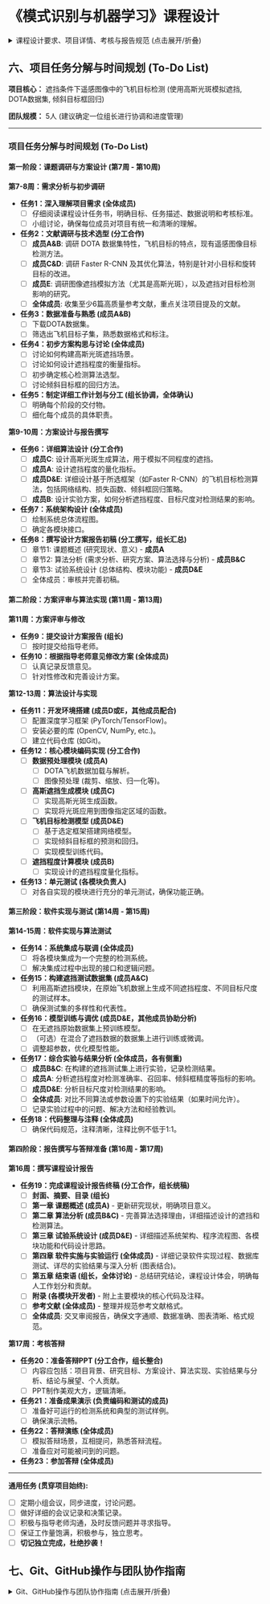 # 《模式识别与机器学习》课程设计

<details><summary>课程设计要求、项目详情、考核与报告规范 (点击展开/折叠)</summary>

## 一、课程设计概述

### 1.1 课程目的

《模式识别与机器学习》课程设计作为独立的教学环节，是模式识别与智能系统专业集中实践性环节系列之一，是学习完《模式识别》、《模式识别与机器学习》课程后进行的一次全面的综合练习。其目的在于加深对模式识别与机器学习基础理论和基本知识的理解，掌握使用特征分析、特征提取及模式辨识的基本方法，提高解决实际问题、开发图像自动识别系统的实践能力。同时课程设计应充分体现"教师指导下的以学生为中心"的教学模式，以学生为认知主体，充分调动学生的积极性和能动性，重视学生自学能力的培养。

### 1.2 总体设计要求

模式识别课程设计由于涉及到的内容较多，工作量大，根据课程本身的特点，特提出如下要求：

1.  课程设计需要在课程内容讲完后给学生布置，让学生结合课堂讲授内容，并在教师的具体指导下，逐步开始分析工作。
2.  学生开展课程设计按 5 人一组进行分组，并确定一个组长，明确组员分工与协调。
3.  各组在分工的前提下制定相应的任务完成计划，并按计划开展课程设计，接受教师检查。
4.  课程设计的题目的选择可根据学生的自身理论学习体会和研究兴趣，结合实际或熟悉的课题，体现"麻雀虽小、五脏俱全"，充分练习模式识别的各个方面的内容。
5.  课程设计必须完成对模式识别与机器学习处理系统的分析与设计任务，编写相应的分析与设计报告。实施部分的内容可根据小组的实际能力决定取舍。

### 1.3 课程具体步骤与时间安排

本课程设计历时 10 周，学分 2 分。

具体步骤安排如下：

1.  课题选取，选取 1 个题目，并进行系统调研、资料整理。
2.  收集、整理、学习与设计相关的技术资料。
3.  进行相关选题的特征分析/模式分析，研究并设计实现任务的算法。可以参考复现文献中别人的研究成果，如能提出自己的见解和改进则更好。
4.  算法程序的设计和调试。
5.  按照进度对数据库数据进行实验，认真进行设计相关内容的记录,试验结果分析。试验结果如不能满足课题要求,需进行试验设计调整或算法调整,再次试验,直至试验结果满足课题要求,或进行不同算法试验结果比对与分析。
6.  完成课程设计报告。这是出成果的阶段，要认真整理前面各阶段的成果，包括完整的研究过程，实验中的失败与经验教训等，可以一一誊写在设计报告中。报告要求文字通顺、计算准确、画图清晰整洁。注意按统一规定格式和封面，打印、装订成册。工作量大、时间紧，需要付出一定的辛苦。

时间安排及方式(每 5 人一组)：

1.  课程设计任务书的布置，讲解（0.5 天）
2.  学生根据任务书的要求初步进行需求分析（第 7-8 周）
3.  进行方案设计，并撰写设计方案（第 9-10 周）
4.  指导老师审阅方案设计报告，根据意见修改设计方案（第 11 周）
5.  算法设计与实现（第 12-13 周）
6.  软件实现与算法测试（第 14-15 周）
7.  撰写课程设计报告（第 16 周）
8.  考核答辩（第 17 周）

## 二、课程设计项目：遮挡条件下遥感图像中的飞机目标检测

### 2.1 项目选题

我们的题目：遮挡条件下遥感图像中的飞机目标检测

### 2.2 任务描述

用高斯光斑模拟遥感图像中的飞机目标的部分遮挡场景，构建遮挡场景测试数据集，完成遮挡条件下遥感图像中飞机目标的自动检测，并给出目标中心（以原始无遮挡数据集中目标斜框中心为参考标注）。分析遮挡程度（可自行设计遮挡尺度指标）、目标尺度等因素对目标检测结果的影响。

自动检测，标记出其具体区域。注意检测结果采用倾斜目标范围框(回归)的方法，如下图所示。

![原图](image1.png)
原图

![遮挡1](image2.png)
遮挡 1

![检测结果](image3.png)
检测结果

遮挡条件下飞机目标检测结果示意图

### 2.3 数据说明

无遮挡原始数据集采用 DOTA 数据集，选取其中飞机目标进行实验，数据集下载地址：[http://captain.whu.edu.cn/DOTAweb/](http://captain.whu.edu.cn/DOTAweb/)。

### 2.4 参考文献

[1] You Only Look Twice — Multi-Scale Object Detection in Satellite Imagery With Convolutional Neural Networks (Part I), Adam Van Etten, 2017.
[2] Lin Na, Feng Lirong, Zhang Xiaoqing. Aircraft Detection in Remote Sensing Image based on Optimized Faster-RCNN. Remote Sensing Technology and Application [J], 2021, 36(2): 275-284 doi:10.11873/j.issn.1004-0323.2021.2.0275
[3] Gui-Song Xia, Xiang Bai, Jian Ding, Zhen Zhu, Serge Belongie, Jiebo Luo, Mihai Datcu, Marcello Pelillo, and Liangpei Zhang. Dota: A largescale dataset for object detection in aerial images. In Proceedings of the IEEE conference on computer vision and pattern recognition, pages 3974–3983, 2018

### 2.5 指导老师

胡静, by6040130@163.com，qq：413953381

## 三、课程设计的考查

### 3.1 考核方式

由平时检查和结题答辩时的提问抽查、现场演示、课题难易程度和工作量饱满程度，以及设计报告撰写情况等几方面综合起来考虑。具体包括学习与设计态度的认真性，课堂知识理解掌握的深入程度，常用工具软件应用的熟练程度，设计方案的正确性或合理性，图文的质量效果，是否独立完成，是否具有独立分析解决问题的能力和创新精神等。

### 3.2 成绩评定

课程设计成绩的评价依据 = 工作量（15%）+个人工作表现（10%）+创新性（20%）+实验与分析（35%）+报告写作（10%）+报告答辩及成果展示（10%）。

| 评分内容     | 综合表现     | 设计报告     | 答辩         |
| ------------ | ------------ | ------------ | ------------ |
|              | 工作量       | 个人工作表现 | 创新性       |
|              | 实验与分析   | 报告写作     | 报告答辩及成果展示 |
| **评价比重** | **0.15**     | **0.10**     | **0.20**     |
|              | **0.35**     | **0.10**     | **0.10**     |

\*切记要独立完成，不得抄袭他人成果。一旦发现抄袭者，课程成绩一律按不及格处理。

课程设计成绩：按答辩时的评审老师评分平均值计算，采用百分制评定。95-100 为优秀，90-94 为良好，70-89 为中等，60-69 为及格，低于 60 分的为不及格。

-   **优秀**：能独立完成设计要求所规定的全部内容，设计方案正确、基本概念清楚，有独到的见解或创造性，与当前主流研究成果相比较效果更优异。每个组员的工作量饱满，贡献突出。
-   **良好**：能较好完成设计要求所规定的全部内容，设计方案正确，分析问题正确、基本概念清楚，运用多种当前主流技术和算法进行了任务实验、性能对比和深入分析。
-   **中等**：能完成设计要求规定的全部内容，设计方案基本正确，基本概念清楚。
-   **及格**：基本完成设计要求规定的内容，设计方案基本合理，基本概念较清楚。
-   **不及格**：未完成设计要求规定的内容，设计方案不合理，或有较严重缺陷，基本概念不清楚。

## 四、课程设计报告撰写要求

课程设计说明书是课程设计工作的总结，它应该反映出学生在课程设计过程中所做的主要工作和取得的主要成果。学生必须以积极认真、严谨求实的态度完成课程设计说明书的撰写。

课程设计说明书写作的具体内容包括：

### 4.1 封面

包括题目，指导老师，组员信息（姓名，学号，班级，每个人的工作占比）

### 4.2 摘要

要求写出同一内容的中文和英文的摘要。摘要应说明本设计的中心思想和主要内容，突出设计中的新见解新方法，说明该设计方案的理论根据及现实意义。摘要力求简明扼要，字数为 300 字左右。

### 4.3 目录

目录是整个设计的提纲，也是设计的重要组成部分，它方便评阅教师了解设计的整体结构。目录以章、节两级目录为宜。

### 4.4 正文

课程设计说明书的正文一般可按章、节的格式来书写，正文常常包括如下几个部分：

1.  **第一章 课题概述**
    简要介绍所选课题现行研究现状、存在的主要问题，说明选题的意义及必要性。
2.  **第二章 算法分析**
    *   2.1 需求分析
    *   2.2 研究方案设计
    *   2.3 试验算法选择与分析（或算法设计）
    *   2.4 特征提取算法研究（可选）
    *   2.5 特征分析算法研究（可选）
    *   2.6 模式分类/识别算法研究（可选）
3.  **第三章 试验系统设计** (包含程序流程图、程序功能介绍)
    *   3.1 系统总体结构设计
    *   3.2 代码设计
    *   3.3 输入/输出设计
    *   3.4 模块功能与处理过程设计
4.  **第四章 软件实施与实验运行**
    *   4.1 软件系统实施（编程、调试、运行）
    *   4.2 数据库测试
    *   4.3 试验结果与分析
5.  **第五章 结束语**
    研究结论,通过课程设计对模式识别学科的认识与体会,每人的工作划分。

### 4.5 附录

主要模块代码（注释代码比例不得低于 1：1）

### 4.6 参考文献

（不少于 6 篇）

以上内容供学生编写设计说明书时参考，学生可根据实际系统开发情况及指导教师的具体要求进行内容的增删或章节的调整。

## 五、答辩评分表（2025 版）

**华中科技大学《模式识别与机器学习课程设计》**

学生姓名： \_\_\_\_\_\_\_\_\_\_ 学号： \_\_\_\_\_\_\_\_\_\_ 工作占比： \_\_\_\_\_\_\_\_\_\_ 时间： \_\_\_\_\_\_\_\_\_\_

选题：（指导书序号+题名）\_\_\_\_\_\_\_\_\_\_\_\_\_\_\_\_\_\_\_\_\_\_\_\_\_\_\_\_\_\_\_\_\_\_\_\_\_\_\_\_\_\_\_\_\_\_\_

| 评价指标       | 评价要素                                                                                              | 分项评价（请打"√"）             |
| -------------- | ----------------------------------------------------------------------------------------------------- | -------------------------------- |
|                |                                                                                                       | 优     | 良     | 一般   | 较差   |
| 工作量         | 工作量饱满。                                                                                            |        |        |        |        |
| 个人工作表现   | 完成主要设计内容，设计工作参与度高，对小组集体工作贡献大。                                                |        |        |        |        |
| 创新性         | 研究成果有独到的见解和创新性。                                                                          |        |        |        |        |
| 实验与分析     | 实验充分；选择比对算法和方法充分考虑了国内外最新研究成果；实验结果真实可行；性能有相对性提高。            |        |        |        |        |
| 报告写作       | 概念正确，条理清晰，文笔流畅，格式规范，学风严谨；表达准确，语句通顺，语法正确。                            |        |        |        |        |
| 报告答辩       | 能流利、清晰地汇报设计报告的主要内容；能准确回答问题。                                                      |        |        |        |        |
| 成果展示       | PPT 制作美观大方，逻辑清晰，思路明确；答辩时成果展示充分，结果真实可信。                                    |        |        |        |        |
| **总体评价**   | 请在右侧栏内给出百分制总评成绩（100-90 为优秀；89-80 为良好；79-60 为一般；60 分以下不合格）               |                                  |
| 评审老师签名   |                                                                                                       |                                  |

</details>

## 六、项目任务分解与时间规划 (To-Do List)

**项目核心：** 遮挡条件下遥感图像中的飞机目标检测 (使用高斯光斑模拟遮挡, DOTA数据集, 倾斜目标框回归)

**团队规模：** 5人 (建议确定一位组长进行协调和进度管理)

---

### **项目任务分解与时间规划 (To-Do List)**

#### **第一阶段：课题调研与方案设计 (第7周 - 第10周)**

**第7-8周：需求分析与初步调研**

*   **任务1：深入理解项目需求 (全体成员)**
    *   [ ] 仔细阅读课程设计任务书，明确目标、任务描述、数据说明和考核标准。
    *   [ ] 小组讨论，确保每位成员对项目有统一和清晰的理解。
*   **任务2：文献调研与技术选型 (分工合作)**
    *   [ ] **成员A&B**: 调研 DOTA 数据集特性，飞机目标的特点，现有遥感图像目标检测方法。
    *   [ ] **成员C&D**: 调研 Faster R-CNN 及其优化算法，特别是针对小目标和旋转目标的改进。
    *   [ ] **成员E**: 调研图像遮挡模拟方法（尤其是高斯光斑），以及遮挡对目标检测影响的研究。
    *   [ ] **全体成员**: 收集至少6篇高质量参考文献，重点关注项目提及的文献。
*   **任务3：数据准备与熟悉 (成员A&B)**
    *   [ ] 下载DOTA数据集。
    *   [ ] 筛选出飞机目标子集，熟悉数据格式和标注。
*   **任务4：初步方案构思与讨论 (全体成员)**
    *   [ ] 讨论如何构建高斯光斑遮挡场景。
    *   [ ] 讨论如何设计遮挡程度的衡量指标。
    *   [ ] 初步确定核心检测算法选型。
    *   [ ] 讨论倾斜目标框的回归方法。
*   **任务5：制定详细工作计划与分工 (组长协调，全体确认)**
    *   [ ] 明确每个阶段的交付物。
    *   [ ] 细化每个成员的具体职责。

**第9-10周：方案设计与报告撰写**

*   **任务6：详细算法设计 (分工合作)**
    *   [ ] **成员C**: 设计高斯光斑生成算法，用于模拟不同程度的遮挡。
    *   [ ] **成员A**: 设计遮挡程度的量化指标。
    *   [ ] **成员D&E**: 详细设计基于所选框架（如Faster R-CNN）的飞机目标检测算法，包括网络结构、损失函数、倾斜框回归策略。
    *   [ ] **成员B**: 设计实验方案，如何分析遮挡程度、目标尺度对检测结果的影响。
*   **任务7：系统架构设计 (全体成员)**
    *   [ ] 绘制系统总体流程图。
    *   [ ] 确定各模块接口。
*   **任务8：撰写设计方案报告初稿 (分工撰写，组长汇总)**
    *   [ ] 章节1: 课题概述 (研究现状、意义) - **成员A**
    *   [ ] 章节2: 算法分析 (需求分析、研究方案、算法选择与分析) - **成员B&C**
    *   [ ] 章节3: 试验系统设计 (总体结构、模块功能) - **成员D&E**
    *   [ ] 全体成员：审核并完善初稿。

#### **第二阶段：方案评审与算法实现 (第11周 - 第13周)**

**第11周：方案评审与修改**

*   **任务9：提交设计方案报告 (组长)**
    *   [ ] 按时提交给指导老师。
*   **任务10：根据指导老师意见修改方案 (全体成员)**
    *   [ ] 认真记录反馈意见。
    *   [ ] 针对性修改和完善设计方案。

**第12-13周：算法设计与实现**

*   **任务11：开发环境搭建 (成员D或E，其他成员配合)**
    *   [ ] 配置深度学习框架 (PyTorch/TensorFlow)。
    *   [ ] 安装必要的库 (OpenCV, NumPy, etc.)。
    *   [ ] 建立代码仓库 (如Git)。
*   **任务12：核心模块编码实现 (分工合作)**
    *   [ ] **数据预处理模块 (成员A)**
        *   [ ] DOTA飞机数据加载与解析。
        *   [ ] 图像预处理 (裁剪、缩放、归一化等)。
    *   [ ] **高斯遮挡生成模块 (成员C)**
        *   [ ] 实现高斯光斑生成函数。
        *   [ ] 实现将光斑应用到图像指定区域的函数。
    *   [ ] **飞机目标检测模型 (成员D&E)**
        *   [ ] 基于选定框架搭建网络模型。
        *   [ ] 实现倾斜目标框的预测和回归。
        *   [ ] 实现模型训练代码。
    *   [ ] **遮挡程度计算模块 (成员B)**
        *   [ ] 实现设计的遮挡程度量化指标。
*   **任务13：单元测试 (各模块负责人)**
    *   [ ] 对各自实现的模块进行充分的单元测试，确保功能正确。

#### **第三阶段：软件实现与测试 (第14周 - 第15周)**

**第14-15周：软件实现与算法测试**

*   **任务14：系统集成与联调 (全体成员)**
    *   [ ] 将各模块集成为一个完整的检测系统。
    *   [ ] 解决集成过程中出现的接口和逻辑问题。
*   **任务15：构建遮挡测试数据集 (成员A&C)**
    *   [ ] 利用高斯遮挡模块，在原始飞机数据上生成不同遮挡程度、不同目标尺度的测试样本。
    *   [ ] 确保测试集的多样性和代表性。
*   **任务16：模型训练与调优 (成员D&E，其他成员协助分析)**
    *   [ ] 在无遮挡原始数据集上预训练模型。
    *   [ ] （可选）在混合了遮挡数据的数据集上进行训练或微调。
    *   [ ] 调整超参数，优化模型性能。
*   **任务17：综合实验与结果分析 (全体成员，各有侧重)**
    *   [ ] **成员B&C**: 在构建的遮挡测试集上进行实验，记录检测结果。
    *   [ ] **成员A**: 分析遮挡程度对检测准确率、召回率、倾斜框精度等指标的影响。
    *   [ ] **成员D&E**: 分析目标尺度对检测结果的影响。
    *   [ ] **全体成员**: 对比不同算法或参数设置下的实验结果（如果时间允许）。
    *   [ ] 记录实验过程中的问题、解决方法和经验教训。
*   **任务18：代码整理与注释 (全体成员)**
    *   [ ] 确保代码规范，注释清晰，注释比例不低于1:1。

#### **第四阶段：报告撰写与答辩准备 (第16周 - 第17周)**

**第16周：撰写课程设计报告**

*   **任务19：完成课程设计报告终稿 (分工合作，组长统稿)**
    *   [ ] **封面、摘要、目录 (组长)**
    *   [ ] **第一章 课题概述 (成员A)** - 更新研究现状，明确项目意义。
    *   [ ] **第二章 算法分析 (成员B&C)** - 完善算法选择理由，详细描述设计的遮挡和检测算法。
    *   [ ] **第三章 试验系统设计 (成员D&E)** - 详细描述系统架构、程序流程图、各模块功能和代码设计思路。
    *   [ ] **第四章 软件实施与实验运行 (全体成员)** - 详细记录软件实现过程、数据库测试、详尽的实验结果与深入分析 (图表结合)。
    *   [ ] **第五章 结束语 (组长，全体讨论)** - 总结研究结论，课程设计体会，明确每人工作划分和贡献。
    *   [ ] **附录 (各模块开发者)** - 附上主要模块的核心代码及注释。
    *   [ ] **参考文献 (全体成员)** - 整理并规范参考文献格式。
    *   [ ] **全体成员**: 交叉审阅报告，确保文字通顺、数据准确、图表清晰、格式规范。

**第17周：考核答辩**

*   **任务20：准备答辩PPT (分工合作，组长整合)**
    *   [ ] 内容应包括：项目背景、研究目标、方案设计、算法实现、实验结果与分析、结论与展望、个人贡献。
    *   [ ] PPT制作美观大方，逻辑清晰。
*   **任务21：准备成果演示 (负责编码和测试的成员)**
    *   [ ] 准备好可运行的检测系统和典型的测试样例。
    *   [ ] 确保演示流畅。
*   **任务22：答辩演练 (全体成员)**
    *   [ ] 模拟答辩场景，互相提问，熟悉答辩流程。
    *   [ ] 准备应对可能被问到的问题。
*   **任务23：参加答辩 (全体成员)**

---

**通用任务 (贯穿项目始终):**

*   [ ] 定期小组会议，同步进度，讨论问题。
*   [ ] 做好详细的会议记录和决策记录。
*   [ ] 积极与指导老师沟通，及时反馈问题并寻求指导。
*   [ ] 保证工作量饱满，积极参与，独立思考。
*   [ ] **切记独立完成，杜绝抄袭！**

## 七、Git、GitHub操作与团队协作指南
<details><summary>Git、GitHub操作与团队协作指南 (点击展开/折叠)</summary>

### 一、常用 Git 操作详解

1.  **克隆仓库 (Cloning)**
    *   **目的**: 当团队其他成员需要获取项目代码时，他们需要克隆远程 GitHub 仓库到自己的本地电脑。
    *   **命令**: `git clone <repository_url>`
        *   例如: `git clone https://github.com/tomtimo0/RS_Aircraft_Occlusion_Detection.git`
    *   **说明**: 这会在当前目录下创建一个与远程仓库同名的文件夹，并包含所有项目文件和版本历史。

2.  **查看状态 (Checking Status)**
    *   **目的**: 了解当前工作区文件的状态（哪些文件被修改了、哪些文件已暂存等）。
    *   **命令**: `git status`
    *   **说明**: 这是最常用的命令之一，建议在执行 `add`、`commit` 前都运行一下。

3.  **创建与切换分支 (Branching)**
    *   **目的**: 为了并行开发不同功能或修复 bug，而不影响主分支 (`main`) 的稳定性。每个新功能、修复都应该在新的分支上进行。
    *   **创建新分支并切换过去**: `git checkout -b <branch_name>`
        *   例如: `git checkout -b feature/data-preprocessing` 或 `git checkout -b fix/readme-typo`
    *   **切换到已存在的分支**: `git checkout <branch_name>`
    *   **查看所有本地分支**: `git branch`
    *   **查看所有远程分支**: `git branch -r`
    *   **查看所有本地和远程分支**: `git branch -a`
    *   **删除本地分支 (谨慎操作)**: `git branch -d <branch_name>` (如果已合并) 或 `git branch -D <branch_name>` (强制删除)

4.  **暂存更改 (Staging Changes)**
    *   **目的**: 将工作目录中已修改或新增的文件添加到 Git 的暂存区，准备进行提交。
    *   **暂存特定文件**: `git add <file_name>`
        *   例如: `git add README.md`
    *   **暂存特定文件夹下的所有更改**: `git add <folder_name>/`
    *   **暂存当前目录下所有更改 (包括新增、修改、删除)**: `git add .` (常用) 或 `git add -A`

5.  **提交更改 (Committing Changes)**
    *   **目的**: 将暂存区的内容永久保存到本地仓库的版本历史中。
    *   **命令**: `git commit -m "Your descriptive commit message"`
        *   例如: `git commit -m "Feat: Implement Gaussian blur for occlusion simulation"`
    *   **说明**:
        *   提交信息 (`commit message`) 非常重要，应该清晰、简洁地描述本次提交做了什么。
        *   遵循一定的提交规范（如 Conventional Commits）有助于生成清晰的变更日志。例如：`feat:` (新功能), `fix:` (bug修复), `docs:` (文档修改), `style:` (代码格式), `refactor:` (代码重构), `test:` (测试相关), `chore:` (构建过程或辅助工具变动)。

6.  **推送更改到远程仓库 (Pushing Changes)**
    *   **目的**: 将本地仓库的提交同步到 GitHub 远程仓库，让团队成员可以看到你的更改。
    *   **命令**: `git push origin <branch_name>`
        *   例如: `git push origin feature/data-preprocessing`
    *   **说明**:
        *   `origin` 是你远程仓库的默认名称。
        *   第一次推送新创建的本地分支到远程时，可能需要使用 `git push -u origin <branch_name>`，`-u` 参数会将本地分支与远程分支关联起来，之后可以直接使用 `git push`。

7.  **拉取远程仓库的更改 (Pulling Changes)**
    *   **目的**: 获取远程仓库特定分支的最新更改并合并到你当前的本地分支。
    *   **命令**: `git pull origin <branch_name>`
        *   例如，如果你在本地的 `feature/data-preprocessing` 分支，想拉取远程 `main` 分支的更新并合并进来:
            1.  `git checkout main` (切换到本地main分支)
            2.  `git pull origin main` (更新本地main分支)
            3.  `git checkout feature/data-preprocessing` (切换回你的特性分支)
            4.  `git merge main` (将最新的main分支合并到你的特性分支)
        *   或者，更直接的方式（在你的特性分支上）: `git pull origin main` (这会尝试获取远程main并合并到你当前分支，但有时更推荐先更新本地main再合并)
    *   **`git pull` 实际上是 `git fetch` 和 `git merge FETCH_HEAD` 的组合。**
    *   **使用 rebase 拉取**: `git pull --rebase origin <branch_name>`
        *   这会先将你本地未推送的提交暂存，拉取远程更改，然后再将你的本地提交应用在远程更改的顶端。可以使提交历史更线性、更整洁，但如果多人协作同一分支，需要谨慎使用，并确保团队成员都理解其工作方式。

8.  **获取远程仓库的更新 (Fetching Changes)**
    *   **目的**: 从远程仓库下载最新的版本历史信息，但**不**自动合并到你的本地工作分支。
    *   **命令**: `git fetch origin`
    *   **说明**: `fetch` 后，你可以使用 `git log origin/main` 查看远程 `main` 分支的提交历史，然后决定是否以及如何合并（例如使用 `git merge origin/main` 或 `git rebase origin/main`）。这比 `git pull` 提供了更多控制权。

9.  **合并分支 (Merging Branches)**
    *   **目的**: 将一个分支的更改合并到另一个分支。
    *   **命令**:
        1.  首先切换到你想要并入更改的目标分支: `git checkout <target_branch>` (例如 `git checkout main`)
        2.  然后执行合并命令: `git merge <source_branch>` (例如 `git merge feature/data-preprocessing`)
    *   **解决合并冲突**: 如果两个分支修改了同一个文件的同一部分，Git 无法自动合并，就会产生合并冲突。你需要手动打开冲突文件，编辑解决冲突（Git 会用特殊标记符如 `<<<<<<<`, `=======`, `>>>>>>>` 标出冲突部分），然后 `git add <resolved_file>`，最后 `git commit` 完成合并。

10. **查看提交历史 (Viewing Log)**
    *   **目的**: 查看项目的提交记录。
    *   **命令**:
        *   `git log`: 显示详细历史。
        *   `git log --oneline`: 每条提交显示为一行。
        *   `git log --graph --oneline --decorate --all`: 以图形化方式显示所有分支的简洁历史。
        *   `git log <file_name>`: 查看特定文件的修改历史。

### 二、团队协作注意事项 (GitHub)

有效的团队协作是项目成功的关键。

1.  **统一的开发流程 (Git Workflow)**
    *   **推荐流程：Feature Branch Workflow + Pull Requests**
        1.  **`main` 分支保持稳定**: `main` 分支应该始终代表可部署/稳定的代码。不允许直接向 `main` 分支推送代码。
        2.  **创建特性分支**: 对于每一个新功能、bug修复或任务（对应 `README.md` 中的 To-Do List 条目），都从最新的 `main` 分支创建一个新的、描述性的分支。
            *   分支命名规范：`feature/task-description` (如 `feature/gaussian-occlusion`), `fix/bug-description` (如 `fix/dota-loader-error`), `docs/update-readme`, `chore/setup-ci`。
        3.  **本地开发和提交**: 在你的特性分支上进行开发，频繁地进行小的、原子性的提交。
        4.  **定期拉取 `main` 更新**: 定期将 `main` 分支的最新更改合并到你的特性分支，以尽早发现和解决冲突：
            \`\`\`bash
            git checkout main
            git pull origin main
            git checkout your-feature-branch
            git merge main
            # (解决冲突，然后提交)
            \`\`\`
        5.  **推送特性分支**: 将你的特性分支推送到 GitHub。
        6.  **创建 Pull Request (PR)**: 当特性开发完成并通过初步测试后，在 GitHub 上为你的特性分支创建一个 Pull Request，目标是合并到 `main` 分支。

2.  **Pull Requests (PRs / 合并请求)**
    *   **清晰的描述**: PR 描述应清楚说明：
        *   **做了什么？ (What)** 实现了什么功能或修复了什么bug。
        *   **为什么要做？ (Why)** 解决什么问题，对应哪个 Issue (如果使用)。
        *   **如何做的？ (How - 可选)** 简要说明实现思路或关键改动。
        *   **如何测试？ (可选)** 提供测试步骤或结果。
    *   **代码审查 (Code Review)**:
        *   至少邀请**一位**团队成员审查你的代码。5人小组可以互相审查。
        *   审查者关注：代码逻辑、是否符合需求、可读性、潜在bug、是否遵循编码规范、测试覆盖等。
        *   PR 作者应积极回应审查意见并进行修改。
    *   **自动化检查 (可选但推荐)**: 如果项目配置了CI/CD (持续集成/持续交付)，PR可以触发自动化测试、代码风格检查等。
    *   **合并PR**: 只有当PR通过审查（和自动化检查），并且解决了所有提出的问题后，才由指定人员（如组长或主要开发者）将其合并到 `main` 分支。GitHub 提供了合并选项（如 Merge commit, Squash and merge, Rebase and merge）。对于课程设计，普通的 "Merge commit" 通常足够。

3.  **使用 GitHub Issues**
    *   **任务跟踪**: 为 To-Do List 中的每个主要任务、发现的 bug、或提出的改进建议创建一个 Issue。
    *   **分配责任**: 将 Issue 分配给具体的团队成员。
    *   **标签 (Labels)**: 使用标签对 Issues 进行分类 (如 `bug`, `enhancement`, `documentation`, `data-preprocessing`, `model-training`, `high-priority`)。
    *   **里程碑 (Milestones - 可选)**: 可以将一组相关的 Issues 归到一个里程碑，对应项目的主要阶段（如"数据准备阶段完成"、"模型初版训练完成"）。
    *   **关联PR**: 在 PR 描述中通过 `#issue_number` (如 `Closes #12`) 将 PR 与相关的 Issue 关联起来，这样合并 PR 时可以自动关闭对应的 Issue。

4.  **沟通与代码风格**
    *   **清晰的 Commit Messages**: 如前所述，非常重要。
    *   **定期同步**: 定期开小组会议（例如每周一次），同步进度，讨论遇到的问题，规划下一步工作。
    *   **编码规范**:
        *   对于 Python，遵循 **PEP 8** 风格指南。
        *   可以使用代码格式化工具如 **Black** 自动统一代码风格。
        *   使用 Linter 工具如 **Flake8** 或 **Pylint** 检查代码风格和潜在错误。
        *   在项目开始前，团队可以一起商定一些代码编写约定。
    *   **文档**:
        *   `README.md` 是项目的门面，保持其更新，包括：项目简介、如何安装依赖、如何运行代码（训练、测试、演示）、To-Do List 进展。
        *   对复杂函数和模块编写清晰的文档字符串 (docstrings)，遵循 JSDoc 风格（对于 Python 则是 reStructuredText 或 Google/Numpy 风格的 docstrings）。你之前提到的JSDoc主要是JavaScript的，Python有其自身的docstring规范。

5.  **`.gitignore` 文件**
    *   确保 `.gitignore` 文件配置正确，以避免将不必要的文件（如IDE配置文件、虚拟环境文件夹 `venv/` 或 `.env`、Python 编译的 `.pyc` 文件、大型数据集文件、模型权重文件等）提交到仓库。
    *   对于大型文件（如数据集、预训练模型），考虑使用 Git LFS (Large File Storage) 或云存储服务，并在 `.gitignore` 中忽略这些文件本身，只提交 LFS 指针或下载脚本。

6.  **保护 `main` 分支 (可选但推荐)**
    *   在 GitHub 仓库的 Settings -> Branches 中，可以为 `main` 分支设置保护规则，例如：
        *   禁止直接推送 (Require pull request reviews before merging)。
        *   要求至少 N 个审查者批准。
        *   要求通过状态检查 (如 CI 测试通过)。

</details>